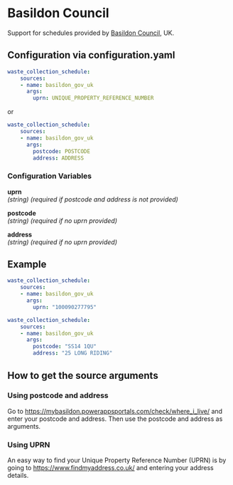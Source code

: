# Basildon Council

Support for schedules provided by [Basildon Council](https://www3.basildon.gov.uk/website2/postcodes.nsf/frmMyBasildon), UK.

## Configuration via configuration.yaml

```yaml
waste_collection_schedule:
    sources:
    - name: basildon_gov_uk
      args:
        uprn: UNIQUE_PROPERTY_REFERENCE_NUMBER
```

or

```yaml
waste_collection_schedule:
    sources:
    - name: basildon_gov_uk
      args:
        postcode: POSTCODE
        address: ADDRESS
```

### Configuration Variables

**uprn**  
*(string) (required if postcode and address is not provided)*

**postcode**  
*(string) (required if no uprn provided)*

**address**  
*(string) (required if no uprn provided)*

## Example

```yaml
waste_collection_schedule:
    sources:
    - name: basildon_gov_uk
      args:
        uprn: "100090277795"
```

```yaml
waste_collection_schedule:
    sources:
    - name: basildon_gov_uk
      args:
        postcode: "SS14 1QU"
        address: "25 LONG RIDING"
```

## How to get the source arguments

### Using postcode and address

Go to <https://mybasildon.powerappsportals.com/check/where_i_live/> and enter your postcode and address. Then use the postcode and address as arguments.

### Using UPRN

An easy way to find your Unique Property Reference Number (UPRN) is by going to <https://www.findmyaddress.co.uk/> and entering your address details.
